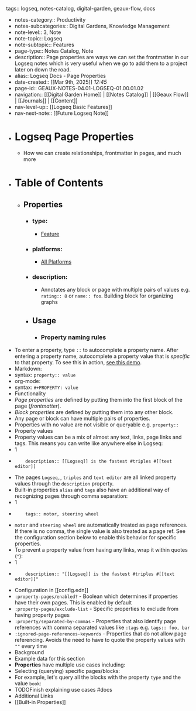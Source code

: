 tags:: logseq, notes-catalog, digital-garden, geaux-flow, docs

- notes-category:: Productivity
- notes-subcategories:: Digital Gardens, Knowledge Management
- note-level:: 3, Note
- note-topic:: Logseq
- note-subtopic:: Features
- page-type:: Notes Catalog, Note
- description:: Page properties are ways we can set the frontmatter in our Logseq notes which is very useful when we go to add them to a project later on down the road.
- alias:: Logseq Docs - Page Properties
- date-created::  [[Mar 9th, 2025]] *12:45*
- page-id:: GEAUX-NOTES-04.01-LOGSEQ-01.00.01.02
- navigation:: [[Digital Garden Home]] | [[Notes Catalog]] | [[Geaux Flow]] | [[Journals]] | [[Content]]
- nav-level-up:: [[Logseq Basic Features]]
- nav-next-note:: [[Future Logseq Note]]
- # Logseq Page Properties
	- How we can create relationships, frontmatter in pages, and much more
- # Table of Contents
	- ## Properties
		- ### type:
			- [Feature](https://docs.logseq.com/#/page/feature)
		- ### platforms:
			- [All Platforms](https://docs.logseq.com/#/page/all%20platforms)
		- ### description:
			- Annotates any block or page with multiple pairs of values e.g. `rating:: 8` or `name:: foo`. Building block for organizing graphs
		- ## Usage
			- ### Property naming rules
- To enter a property, type `::` to autocomplete a property name. After entering a property name, autocomplete a property value that is _specific_ to that property. To see this in action, [see this demo](https://www.loom.com/share/27804e1bcd7b4e4bbf71ec14956c42fe).
- Markdown:
- syntax: `property:: value`
- org-mode:
- syntax: `#+PROPERTY: value`
- Functionality
- _Page properties_ are defined by putting them into the first block of the page (_frontmatter_).
- _Block properties_ are defined by putting them into any other block.
- Any page or block can have multiple pairs of properties.
- Properties with no value are not visible or queryable e.g. `property::`
- Property values
- Property values can be a mix of almost any text, links, page links and tags. This means you can write like anywhere else in Logseq:
- 1
- ```
      description:: [[Logseq]] is the fastest #triples #[[text editor]]
    ```
- The pages `Logseq,`, `triples` and `text editor` are all linked property values through the `description` property.
- Built-in properties `alias` and `tags` also have an additional way of recognizing pages through comma separation:
- 1
- ```
      tags:: motor, steering wheel
    ```
- `motor` and `steering wheel` are automatically treated as page references. If there is no comma, the single value is also treated as a page ref. See the configuration section below to enable this behavior for specific properties.
- To prevent a property value from having any links, wrap it within quotes (`"`):
- 1
- ```
      description:: "[[Logseq]] is the fastest #triples #[[text editor]]"
    ```
- Configuration in [[config.edn]]
- `:property-pages/enabled?` - Boolean which determines if properties have their own pages. This is enabled by default
- `:property-pages/exclude-list` - Specific properties to exclude from having property pages
- `:property/separated-by-commas` - Properties that also identify page references with comma separated values like `:tags` e.g. `tags:: foo, bar`
- `:ignored-page-references-keywords` - Properties that do not allow page referencing. Avoids the need to have to quote the property values with `""` every time
- Background
- Example data for this section
- **Properties** have multiple use cases including:
- Selecting (querying) specific pages/blocks:
- For example, let's query all the blocks with the property `type` and the value `book`:
- TODOFinish explaining use cases #docs
- Additional Links
- [[Built-in Properties]]
